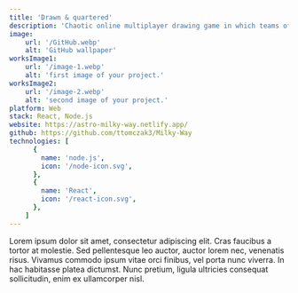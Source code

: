 ```yaml
---
title: 'Drawn & quartered'
description: 'Chaotic online multiplayer drawing game in which teams of 2 try to make art together.'
image:
    url: '/GitHub.webp'
    alt: 'GitHub wallpaper'
worksImage1:
    url: '/image-1.webp'
    alt: 'first image of your project.'
worksImage2:
    url: '/image-2.webp'
    alt: 'second image of your project.'
platform: Web
stack: React, Node.js
website: https://astro-milky-way.netlify.app/
github: https://github.com/ttomczak3/Milky-Way
technologies: [
      {
        name: 'node.js',
        icon: '/node-icon.svg',
      },
      {
        name: 'React',
        icon: '/react-icon.svg',
      },
    ]
---
```


Lorem ipsum dolor sit amet, consectetur adipiscing elit. Cras faucibus a tortor at molestie. Sed pellentesque leo auctor, auctor lorem nec, venenatis risus. Vivamus commodo ipsum vitae orci finibus, vel porta nunc viverra. In hac habitasse platea dictumst. Nunc pretium, ligula ultricies consequat sollicitudin, enim ex ullamcorper nisl.
